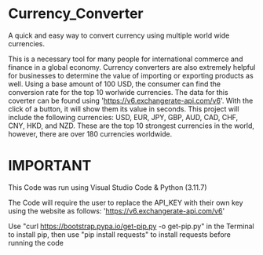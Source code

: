 # Currency_Converter
A quick and easy way to convert currency using multiple world wide currencies. 

This is a necessary tool for many people for international commerce and finance in a global economy. Currency converters are also extremely helpful for businesses to determine the value of importing or exporting products as well. Using a base amount of 100 USD, the consumer can find the conversion rate for the top 10 worlwide currencies. The data for this coverter can be found using 'https://v6.exchangerate-api.com/v6'. With the click of a button, it will show them its value in seconds. This project will include the following currencies: USD, EUR, JPY, GBP, AUD, CAD, CHF, CNY, HKD, and NZD. These are the top 10 strongest currencies in the world, however, there are over 180 currencies worldwide.


# IMPORTANT
This Code was run using Visual Studio Code & Python (3.11.7)

The Code will require the user to replace the API_KEY with their own key using the website as follows: 'https://v6.exchangerate-api.com/v6'

Use "curl https://bootstrap.pypa.io/get-pip.py -o get-pip.py" in the Terminal to install pip,
then use "pip install requests" to install requests before running the code
